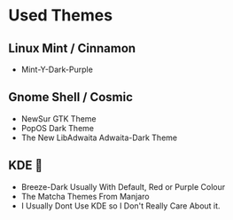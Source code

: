 # Used Themes

## Linux Mint / Cinnamon
 - Mint-Y-Dark-Purple

## Gnome Shell / Cosmic
 - NewSur GTK Theme
 - PopOS Dark Theme
 - The New LibAdwaita Adwaita-Dark Theme 

## KDE 🤮
 - Breeze-Dark Usually With Default, Red or Purple Colour
 - The Matcha Themes From Manjaro
 - I Usually Dont Use KDE so I Don't Really Care About it.
